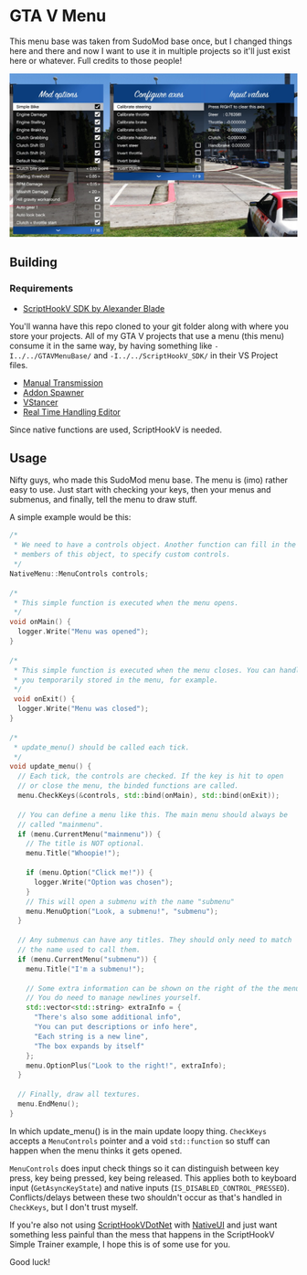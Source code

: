 # GTA V Menu   

This menu base was taken from SudoMod base once, but I changed things here and there and now I want to use it in multiple projects so it'll just exist here or whatever. Full credits to those people!

![pic](Menus.png)

## Building

### Requirements
* [ScriptHookV SDK by Alexander Blade](http://www.dev-c.com/gtav/scripthookv/)

You'll wanna have this repo cloned to your git folder along with where you store your projects. All of my GTA V projects that use a menu (this menu) consume it in the same way, by having something like `-I../../GTAVMenuBase/` and `-I../../ScriptHookV_SDK/` in their VS Project files.

* [Manual Transmission](https://github.com/E66666666/GTAVManualTransmission)
* [Addon Spawner](https://github.com/E66666666/GTAVAddonLoader)
* [VStancer](https://github.com/E66666666/GTAVStancer)
* [Real Time Handling Editor](https://github.com/E66666666/GTAVHandlingEditor)

Since native functions are used, ScriptHookV is needed.

## Usage

Nifty guys, who made this SudoMod menu base. The menu is (imo) rather easy to use. Just start with checking your keys, then your menus and submenus, and finally, tell the menu to draw stuff.

A simple example would be this:

```c++
/*
 * We need to have a controls object. Another function can fill in the public
 * members of this object, to specify custom controls.
 */
NativeMenu::MenuControls controls;

/*
 * This simple function is executed when the menu opens.
 */
void onMain() {
  logger.Write("Menu was opened");
}

/*
 * This simple function is executed when the menu closes. You can handle things
 * you temporarily stored in the menu, for example.
 */
 void onExit() {
  logger.Write("Menu was closed");
}

/*
 * update_menu() should be called each tick.
 */
void update_menu() {
  // Each tick, the controls are checked. If the key is hit to open
  // or close the menu, the binded functions are called.
  menu.CheckKeys(&controls, std::bind(onMain), std::bind(onExit));

  // You can define a menu like this. The main menu should always be
  // called "mainmenu".
  if (menu.CurrentMenu("mainmenu")) {
    // The title is NOT optional.
    menu.Title("Whoopie!");
    
    if (menu.Option("Click me!")) {
      logger.Write("Option was chosen");
    }
    // This will open a submenu with the name "submenu"
    menu.MenuOption("Look, a submenu!", "submenu");
  }
  
  // Any submenus can have any titles. They should only need to match
  // the name used to call them.
  if (menu.CurrentMenu("submenu")) {
    menu.Title("I'm a submenu!");
    
    // Some extra information can be shown on the right of the the menu.
    // You do need to manage newlines yourself.
    std::vector<std::string> extraInfo = {
      "There's also some additional info",
      "You can put descriptions or info here",
      "Each string is a new line",
      "The box expands by itself"
    };
    menu.OptionPlus("Look to the right!", extraInfo);
  }

  // Finally, draw all textures.
  menu.EndMenu();
}
```

In which update_menu() is in the main update loopy thing. `CheckKeys` accepts a `MenuControls` pointer and a void `std::function` so stuff can happen when the menu thinks it gets opened.

`MenuControls` does input check things so it can distinguish between key press, key being pressed, key being released. This applies both to keyboard input (`GetAsyncKeyState`) and native inputs (`IS_DISABLED_CONTROL_PRESSED`). Conflicts/delays between these two shouldn't occur as that's handled in `CheckKeys`, but I don't trust myself.

If you're also not using [ScriptHookVDotNet](https://github.com/crosire/scripthookvdotnet) with [NativeUI](https://github.com/Guad/NativeUI) and just want something less painful than the mess that happens in the ScriptHookV Simple Trainer example, I hope this is of some use for you.

Good luck! 
